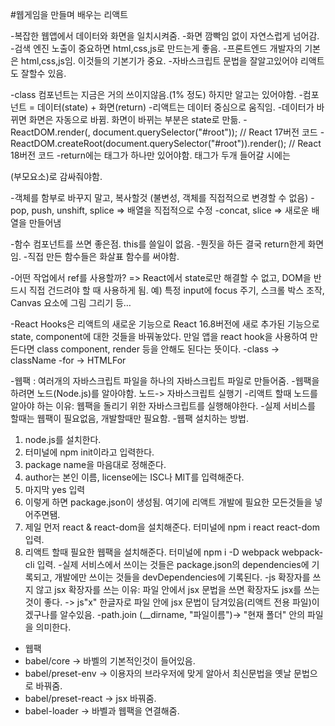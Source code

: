 #웹게임을 만들며 배우는 리액트

<!-- 리액트를 사용하는 이유 -->
-복잡한 웹앱에서 데이터와 화면을 일치시켜줌.
-화면 깜빡임 없이 자연스럽게 넘어감.
-검색 엔진 노출이 중요하면 html,css,js로 만드는게 좋음.
-프론트엔드 개발자의 기본은 html,css,js임. 이것들의 기본기가 중요.
-자바스크립트 문법을 잘알고있어야 리액트도 잘할수 있음.

<!-- 첫 리액트 컴포넌트 -->
-class 컴포넌트는 지금은 거의 쓰이지않음.(1% 정도) 하지만 알고는 있어야함.
-컴포넌트 = 데이터(state) + 화면(return)
-리액트는 데이터 중심으로 움직임.
-데이터가 바뀌면 화면은 자동으로 바뀜. 화면이 바뀌는 부분은 state로 만듦.
-ReactDOM.render(<LikeButton />, document.querySelector("#root")); // React 17버전 코드
-ReactDOM.createRoot(document.querySelector("#root")).render(<LikeButton />); // React 18버전 코드
-return에는 태그가 하나만 있어야함. 태그가 두개 들어갈 시에는 <div>(부모요소)로 감싸줘야함.

<!-- 클래스 컴포넌트의 형태와 리액트 데브툴즈 -->
-객체를 함부로 바꾸지 말고, 복사할것 (불변성, 객체를 직접적으로 변경할 수 없음)
-pop, push, unshift, splice => 배열을 직접적으로 수정
-concat, slice => 새로운 배열을 만들어냄

<!-- 함수 컴포넌트 -->
-함수 컴포넌트를 쓰면 좋은점. this를 쓸일이 없음.
-뭔짓을 하든 결국 return한게 화면임.
-직접 만든 함수들은 화살표 함수를 써야함.

<!-- React Hooks 사용하기 -->
-어떤 작업에서 ref를 사용할까? => React에서 state로만 해결할 수 없고, DOM을 반드시 직접 건드려야 할 때 사용하게 됨.
예) 특정 input에 focus 주기, 스크롤 박스 조작, Canvas 요소에 그림 그리기 등…

<!-- Class와 Hooks 비교하기 -->
-React Hooks은 리액트의 새로운 기능으로 React 16.8버전에 새로 추가된 기능으로 state, component에 대한 것들을 바꿔놓았다. 만일 앱을 react hook을 사용하여 만든다면 class component, render 등을 안해도 된다는 뜻이다.
-class -> className
-for -> HTMLFor

<!-- 웹팩 설치하기 -->
-웹팩 : 여러개의 자바스크립트 파일을 하나의 자바스크립트 파일로 만들어줌.
-웹팩을 하려면 노드(Node.js)를 알아야함. 노드-> 자바스크립트 실행기
-리액트 할때 노드를 알아야 하는 이유: 웹팩을 돌리기 위한 자바스크립트를 실행해야한다.
-실제 서비스를 할때는 웹팩이 필요없음, 개발할때만 필요함.
-웹팩 설치하는 방법. 
1. node.js를 설치한다.
2. 터미널에 npm init이라고 입력한다.
3. package name을 마음대로 정해준다.
4. author는 본인 이름, license에는 ISC나 MIT를 입력해준다.
5. 마지막 yes 입력
6. 이렇게 하면 package.json이 생성됨. 여기에 리액트 개발에 필요한 모든것들을 넣어주면됌.
7. 제일 먼저 react & react-dom을 설치해준다. 터미널에 npm i react react-dom 입력.
8. 리액트 할때 필요한 웹팩을 설치해준다. 터미널에 npm i -D webpack webpack-cli 입력.
-실제 서비스에서 쓰이는 것들은 package.json의 dependencies에 기록되고, 개발에만 쓰이는 것들을 devDependencies에 기록된다.
-js 확장자를 쓰지 않고 jsx 확장자를 쓰는 이유: 파일 안에서 jsx 문법을 쓰면 확장자도 jsx를 쓰는것이 좋다. -> js"x" 한글자로 파일 안에 jsx 문법이 담겨있음(리액트 전용 파일)이겠구나를 알수있음.
-path.join (__dirname, "파일이름")-> "현재 폴더" 안의 파일을 의미한다.

<!-- 웹팩으로 빌드하기 -->
- 웹팩 
- babel/core -> 바벨의 기본적인것이 들어있음.
- babel/preset-env -> 이용자의 브라우저에 맞게 알아서 최신문법을 옛날 문법으로 바꿔줌.
- babel/preset-react -> jsx 바꿔줌.
- babel-loader -> 바벨과 웹팩을 연결해줌.
